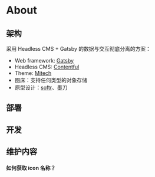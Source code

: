 # About

## 架构

采用 Headless CMS + Gatsby 的数据与交互彻底分离的方案：

* Web framework: [Gatsby](https://www.gatsbyjs.com/)
* Headless CMS: [Contentful](https://www.contentful.com/)
* Theme: [Mitech](https://themeforest.net/item/mitech-it-solutions-and-services-company-react-gatsby-template/25766950)
* 图床：支持任何类型的对象存储
* 原型设计：[softr](https://www.softr.io/)、墨刀

## 部署



## 开发

## 维护内容

#### 如何获取 icon 名称？
